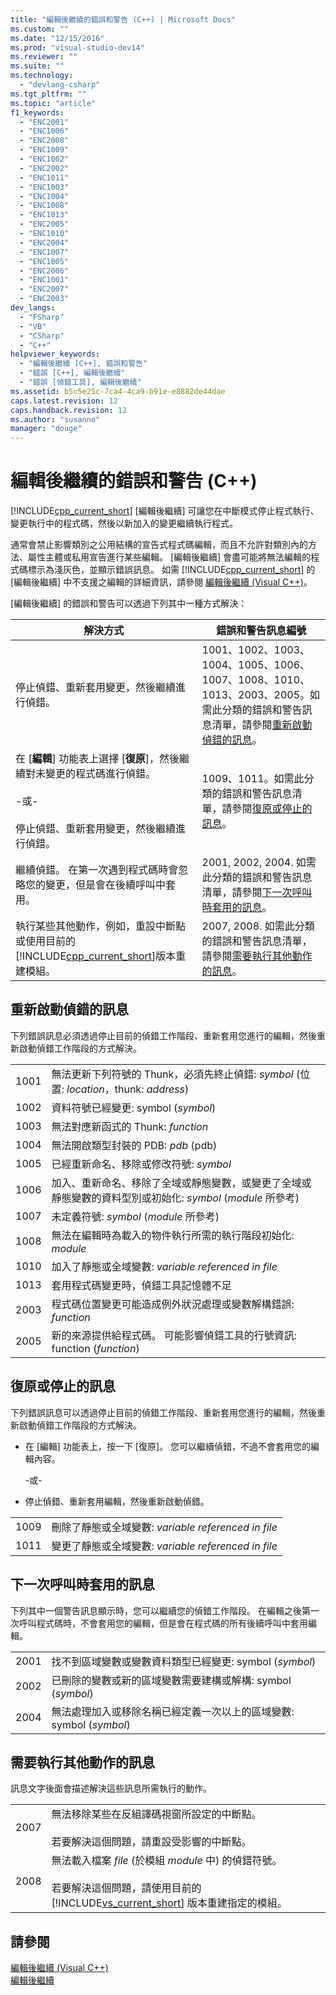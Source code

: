 ```yaml
---
title: "編輯後繼續的錯誤和警告 (C++) | Microsoft Docs"
ms.custom: ""
ms.date: "12/15/2016"
ms.prod: "visual-studio-dev14"
ms.reviewer: ""
ms.suite: ""
ms.technology: 
  - "devlang-csharp"
ms.tgt_pltfrm: ""
ms.topic: "article"
f1_keywords: 
  - "ENC2001"
  - "ENC1006"
  - "ENC2008"
  - "ENC1009"
  - "ENC1002"
  - "ENC2002"
  - "ENC1011"
  - "ENC1003"
  - "ENC1004"
  - "ENC1008"
  - "ENC1013"
  - "ENC2005"
  - "ENC1010"
  - "ENC2004"
  - "ENC1007"
  - "ENC1005"
  - "ENC2006"
  - "ENC1001"
  - "ENC2007"
  - "ENC2003"
dev_langs: 
  - "FSharp"
  - "VB"
  - "CSharp"
  - "C++"
helpviewer_keywords: 
  - "編輯後繼續 [C++], 錯誤和警告"
  - "錯誤 [C++], 編輯後繼續"
  - "錯誤 [偵錯工具], 編輯後繼續"
ms.assetid: b5c5e25c-7ca4-4ca9-b91e-e8882de44dae
caps.latest.revision: 12
caps.handback.revision: 12
ms.author: "susanno"
manager: "douge"
---
```

# 編輯後繼續的錯誤和警告 (C++)
[!INCLUDE[cpp_current_short](../misc/includes/cpp_current_short_md.md)] \[編輯後繼續\] 可讓您在中斷模式停止程式執行、變更執行中的程式碼，然後以新加入的變更繼續執行程式。  
  
 通常會禁止影響類別之公用結構的宣告式程式碼編輯，而且不允許對類別內的方法、屬性主體或私用宣告進行某些編輯。  \[編輯後繼續\] 會盡可能將無法編輯的程式碼標示為淺灰色，並顯示錯誤訊息。  如需 [!INCLUDE[cpp_current_short](../misc/includes/cpp_current_short_md.md)] 的 \[編輯後繼續\] 中不支援之編輯的詳細資訊，請參閱 [編輯後繼續 \(Visual C\+\+\)](../debugger/edit-and-continue-visual-cpp.md)。  
  
 \[編輯後繼續\] 的錯誤和警告可以透過下列其中一種方式解決：  
  
|解決方式|錯誤和警告訊息編號|  
|----------|---------------|  
|停止偵錯、重新套用變更，然後繼續進行偵錯。|1001、1002、1003、1004、1005、1006、1007、1008、1010、1013、2003、2005。如需此分類的錯誤和警告訊息清單，請參閱[重新啟動偵錯的訊息](../misc/edit-and-continue-errors-and-warnings-cpp.md#BKMK_RestartDebuggingMessages)。|  
|在 \[**編輯**\] 功能表上選擇 \[**復原**\]，然後繼續對未變更的程式碼進行偵錯。<br /><br /> \-或\-<br /><br /> 停止偵錯、重新套用變更，然後繼續進行偵錯。|1009、1011。如需此分類的錯誤和警告訊息清單，請參閱[復原或停止的訊息](../misc/edit-and-continue-errors-and-warnings-cpp.md#BKMK_UndoOrStopMessages)。|  
|繼續偵錯。  在第一次遇到程式碼時會忽略您的變更，但是會在後續呼叫中套用。|2001, 2002, 2004.  如需此分類的錯誤和警告訊息清單，請參閱[下一次呼叫時套用的訊息](../misc/edit-and-continue-errors-and-warnings-cpp.md#BKMK_ApplyAtNextCallMessages)。|  
|執行某些其他動作，例如，重設中斷點或使用目前的 [!INCLUDE[cpp_current_short](../misc/includes/cpp_current_short_md.md)]版本重建模組。|2007, 2008.  如需此分類的錯誤和警告訊息清單，請參閱[需要執行其他動作的訊息](../misc/edit-and-continue-errors-and-warnings-cpp.md#BKMK_OtherActionRequiredMessages)。|  
  
##  <a name="BKMK_RestartDebuggingMessages"></a> 重新啟動偵錯的訊息  
 下列錯誤訊息必須透過停止目前的偵錯工作階段、重新套用您進行的編輯，然後重新啟動偵錯工作階段的方式解決。  
  
|||  
|-|-|  
|1001|無法更新下列符號的 Thunk，必須先終止偵錯: *symbol* \(位置: *location*，thunk: *address*\)|  
|1002|資料符號已經變更: symbol \(*symbol*\)|  
|1003|無法對應新函式的 Thunk: *function*|  
|1004|無法開啟類型封裝的 PDB: *pdb* \(pdb\)|  
|1005|已經重新命名、移除或修改符號: *symbol*|  
|1006|加入、重新命名、移除了全域或靜態變數，或變更了全域或靜態變數的資料型別或初始化: *symbol* \(*module* 所參考\)|  
|1007|未定義符號: *symbol* \(*module* 所參考\)|  
|1008|無法在編輯時為載入的物件執行所需的執行階段初始化: *module*|  
|1010|加入了靜態或全域變數: *variable referenced in file*|  
|1013|套用程式碼變更時，偵錯工具記憶體不足|  
|2003|程式碼位置變更可能造成例外狀況處理或變數解構錯誤: *function*|  
|2005|新的來源提供給程式碼。  可能影響偵錯工具的行號資訊: function \(*function*\)|  
  
##  <a name="BKMK_UndoOrStopMessages"></a> 復原或停止的訊息  
 下列錯誤訊息可以透過停止目前的偵錯工作階段、重新套用您進行的編輯，然後重新啟動偵錯工作階段的方式解決。  
  
-   在 \[編輯\] 功能表上，按一下 \[復原\]。  您可以繼續偵錯，不過不會套用您的編輯內容。  
  
     \-或\-  
  
-   停止偵錯、重新套用編輯，然後重新啟動偵錯。  
  
|||  
|-|-|  
|1009|刪除了靜態或全域變數: *variable referenced in file*|  
|1011|變更了靜態或全域變數: *variable referenced in file*|  
  
##  <a name="BKMK_ApplyAtNextCallMessages"></a> 下一次呼叫時套用的訊息  
 下列其中一個警告訊息顯示時，您可以繼續您的偵錯工作階段。  在編輯之後第一次呼叫程式碼時，不會套用您的編輯，但是會在程式碼的所有後續呼叫中套用編輯。  
  
|||  
|-|-|  
|2001|找不到區域變數或變數資料類型已經變更: symbol \(*symbol*\)|  
|2002|已刪除的變數或新的區域變數需要建構或解構: symbol \(*symbol*\)|  
|2004|無法處理加入或移除名稱已經定義一次以上的區域變數: symbol \(*symbol*\)|  
  
##  <a name="BKMK_OtherActionRequiredMessages"></a> 需要執行其他動作的訊息  
 訊息文字後面會描述解決這些訊息所需執行的動作。  
  
|||  
|-|-|  
|2007|無法移除某些在反組譯碼視窗所設定的中斷點。<br /><br /> 若要解決這個問題，請重設受影響的中斷點。|  
|2008|無法載入檔案 *file* \(於模組 *module* 中\) 的偵錯符號。<br /><br /> 若要解決這個問題，請使用目前的 [!INCLUDE[vs_current_short](../code-quality/includes/vs_current_short_md.md)] 版本重建指定的模組。|  
  
## 請參閱  
 [編輯後繼續 \(Visual C\+\+\)](../debugger/edit-and-continue-visual-cpp.md)   
 [編輯後繼續](../debugger/edit-and-continue.md)